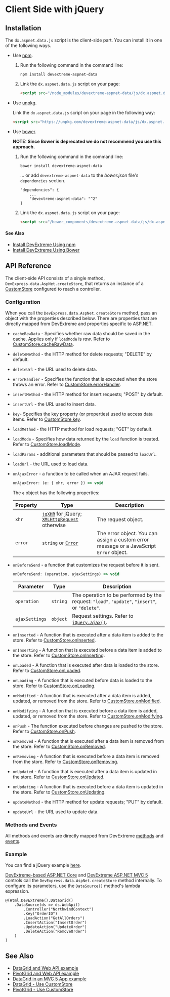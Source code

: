 # Client Side with jQuery

## Installation

The `dx.aspnet.data.js` script is the client-side part. You can install it in one of the following ways.

* Use [npm](https://www.npmjs.com/package/devextreme-aspnet-data).

    1. Run the following command in the command line:

        ```
        npm install devextreme-aspnet-data
        ```
        
    2. Link the `dx.aspnet.data.js` script on your page:

        ```html
        <script src="/node_modules/devextreme-aspnet-data/js/dx.aspnet.data.js"></script>
        ```

* Use [unpkg](https://unpkg.com/).

    Link the `dx.aspnet.data.js` script on your page in the following way:

    ```html
    <script src="https://unpkg.com/devextreme-aspnet-data/js/dx.aspnet.data.js"></script>
    ```

* Use [bower](https://libraries.io/bower/devextreme-aspnet-data).

    **NOTE: Since Bower is deprecated we do not recommend you use this approach.**

    1. Run the following command in the command line:

        ```
        bower install devextreme-aspnet-data
        ```

        ... or add `devextreme-aspnet-data` to the *bower.json* file's `dependencies` section.

        ```
        "dependencies": {
            ...
            "devextreme-aspnet-data": "^2"
        }
        ```

    2. Link the `dx.aspnet.data.js` script on your page:

        ```html
        <script src="/bower_components/devextreme-aspnet-data/js/dx.aspnet.data.js"></script>
        ```

#### See Also
- [Install DevExtreme Using npm](https://js.devexpress.com/Documentation/Guide/Getting_Started/Installation/npm_Package/)
- [Install DevExtreme Using Bower](https://js.devexpress.com/Documentation/Guide/Getting_Started/Installation/Bower_Package/)

## API Reference

The client-side API consists of a single method, `DevExpress.data.AspNet.createStore`, that returns an instance of a [CustomStore](https://js.devexpress.com/DevExtreme/ApiReference/Data_Layer/CustomStore/) configured to reach a controller.

### Configuration

When you call the `DevExpress.data.AspNet.createStore` method, pass an object with the properties described below. There are properties that are directly mapped from DevExtreme and properties specific to ASP.NET.

- `cacheRawData` - Specifies whether raw data should be saved in the cache. Applies only if `loadMode` is *raw*. Refer to [CustomStore.cacheRawData](https://js.devexpress.com/DevExtreme/ApiReference/Data_Layer/CustomStore/Configuration/#cacheRawData).
- `deleteMethod` - the HTTP method for delete requests; "DELETE" by default.
- `deleteUrl` - the URL used to delete data.
- `errorHandler` - Specifies the function that is executed when the store throws an error. Refer to [CustomStore.errorHandler](https://js.devexpress.com/DevExtreme/ApiReference/Data_Layer/CustomStore/Configuration/#errorHandler).
- `insertMethod` - the HTTP method for insert requests; "POST" by default.
- `insertUrl` - the URL used to insert data.
- `key`- Specifies the key property (or properties) used to access data items. Refer to [CustomStore.key](https://js.devexpress.com/DevExtreme/ApiReference/Data_Layer/CustomStore/Configuration/#key).
- `loadMethod` - the HTTP method for load requests; "GET" by default.
- `loadMode` - Specifies how data returned by the `load` function is treated. Refer to [CustomStore.loadMode](https://js.devexpress.com/DevExtreme/ApiReference/Data_Layer/CustomStore/Configuration/#loadMode).
- `loadParams` - additional parameters that should be passed to `loadUrl`.
- `loadUrl` - the URL used to load data.
- `onAjaxError` - a function to be called when an AJAX request fails.
  
    ```js
    onAjaxError: (e: { xhr, error }) => void
    ```

    The `e` object has the following properties:

    Property  | Type | Description
    --- | -- | ----
    `xhr` | [`jqXHR`](http://api.jquery.com/jQuery.ajax/#jqXHR) for jQuery;  [`XMLHttpRequest`](https://developer.mozilla.org/en-US/docs/Web/API/XMLHttpRequest) otherwise | The request object.
    `error` | `string` or [`Error`](https://developer.mozilla.org/en-US/docs/Web/JavaScript/Reference/Global_Objects/Error) | The error object. You can assign a custom error message or a JavaScript `Error` object.

- `onBeforeSend` - a function that customizes the request before it is sent.

    ```js
    onBeforeSend: (operation, ajaxSettings) => void
    ```

    Parameter  | Type | Description
    --- | -- | ----
    `operation` | `string` | The operation to be performed by the request: `"load"`, `"update"`, `"insert"`, or `"delete"`.
    `ajaxSettings` | `object` | Request settings. Refer to [`jQuery.ajax()`](http://api.jquery.com/jquery.ajax/).

- `onInserted` - A function that is executed after a data item is added to the store. Refer to [CustomStore.onInserted](https://js.devexpress.com/DevExtreme/ApiReference/Data_Layer/CustomStore/Configuration/#onInserted).
- `onInserting` - A function that is executed before a data item is added to the store. Refer to [CustomStore.onInserting](https://js.devexpress.com/DevExtreme/ApiReference/Data_Layer/CustomStore/Configuration/#onInserting).
- `onLoaded` - A function that is executed after data is loaded to the store. Refer to [CustomStore.onLoaded](https://js.devexpress.com/DevExtreme/ApiReference/Data_Layer/CustomStore/Configuration/#onLoaded).
- `onLoading` - A function that is executed before data is loaded to the store. Refer to [CustomStore.onLoading](https://js.devexpress.com/DevExtreme/ApiReference/Data_Layer/CustomStore/Configuration/#onLoading).
- `onModified` - A function that is executed after a data item is added, updated, or removed from the store. Refer to [CustomStore.onModified](https://js.devexpress.com/DevExtreme/ApiReference/Data_Layer/CustomStore/Configuration/#onModified).
- `onModifying` - A function that is executed before a data item is added, updated, or removed from the store. Refer to [CustomStore.onModifying](https://js.devexpress.com/DevExtreme/ApiReference/Data_Layer/CustomStore/Configuration/#onModifying).
- `onPush` - The function executed before changes are pushed to the store.
Refer to [CustomStore.onPush](https://js.devexpress.com/DevExtreme/ApiReference/Data_Layer/CustomStore/Configuration/#onPush).
- `onRemoved` - A function that is executed after a data item is removed from the store. Refer to [CustomStore.onRemoved](https://js.devexpress.com/DevExtreme/ApiReference/Data_Layer/CustomStore/Configuration/#onRemoved).
- `onRemoving` - A function that is executed before a data item is removed from the store. Refer to [CustomStore.onRemoving](https://js.devexpress.com/DevExtreme/ApiReference/Data_Layer/CustomStore/Configuration/#onRemoving).
- `onUpdated` - A function that is executed after a data item is updated in the store. Refer to [CustomStore.onUpdated](https://js.devexpress.com/DevExtreme/ApiReference/Data_Layer/CustomStore/Configuration/#onUpdated).
- `onUpdating` - A function that is executed before a data item is updated in the store. Refer to [CustomStore.onUpdating](https://js.devexpress.com/DevExtreme/ApiReference/Data_Layer/CustomStore/Configuration/#onUpdating).
- `updateMethod` - the HTTP method for update requests; "PUT" by default.
- `updateUrl` - the URL used to update data.

### Methods and Events

All methods and events are directly mapped from DevExtreme [methods](https://js.devexpress.com/DevExtreme/ApiReference/Data_Layer/CustomStore/Methods/) and [events](https://js.devexpress.com/DevExtreme/ApiReference/Data_Layer/CustomStore/Events/).

### Example

You can find a jQuery example [here](https://github.com/DevExpress/DevExtreme.AspNet.Data/blob/master/net/Sample/Views/Home/Index.cshtml).

[DevExtreme-based ASP.NET Core](https://docs.devexpress.com/AspNetCore/400263) and [DevExtreme ASP.NET MVC 5](https://docs.devexpress.com/DevExtremeAspNetMvc/400943/) controls call the `DevExpress.data.AspNet.createStore` method internally. To configure its parameters, use the `DataSource()` method's lambda expression.

```Razor
@(Html.DevExtreme().DataGrid()
    .DataSource(ds => ds.WebApi()
        .Controller("NorthwindContext")
        .Key("OrderID")
        .LoadAction("GetAllOrders")
        .InsertAction("InsertOrder")
        .UpdateAction("UpdateOrder")
        .DeleteAction("RemoveOrder")
    )
)
```

## See Also

- [DataGrid and Web API example](https://github.com/DevExpress/devextreme-examples/tree/17_2/datagrid-webapi)
- [PivotGrid and Web API example](https://github.com/DevExpress/devextreme-examples/tree/17_2/pivotgrid-webapi)
- [DataGrid in an MVC 5 App example](https://github.com/DevExpress/devextreme-examples/tree/17_2/datagrid-mvc5)
- [DataGrid - Use CustomStore](https://js.devexpress.com/Documentation/Guide/Widgets/DataGrid/Use_CustomStore/)
- [PivotGrid - Use CustomStore](https://js.devexpress.com/Documentation/Guide/Widgets/PivotGrid/Use_CustomStore/)
